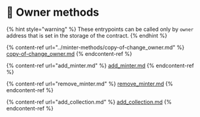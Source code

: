 # 🛑 Owner methods

{% hint style="warning" %}
These entrypoints can be called only by `owner` address that is set in the storage of the contract.
{% endhint %}

{% content-ref url="../minter-methods/copy-of-change_owner.md" %}
[copy-of-change\_owner.md](../minter-methods/copy-of-change\_owner.md)
{% endcontent-ref %}

{% content-ref url="add_minter.md" %}
[add\_minter.md](add\_minter.md)
{% endcontent-ref %}

{% content-ref url="remove_minter.md" %}
[remove\_minter.md](remove\_minter.md)
{% endcontent-ref %}

{% content-ref url="add_collection.md" %}
[add\_collection.md](add\_collection.md)
{% endcontent-ref %}
